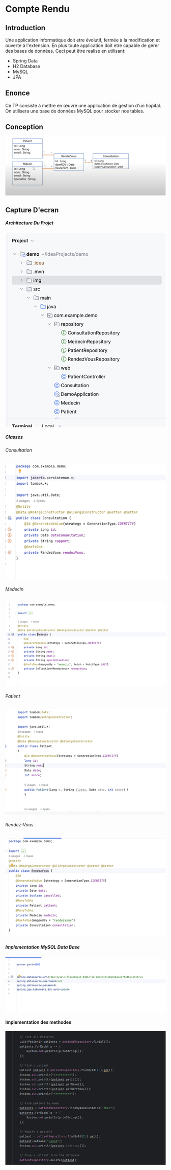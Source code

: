 # Compte Rendu

## Introduction

Une application informatique doit etre évolutif, fermée à la modification et ouverte á l'extension. En plus toute application doit etre capable de gérer des bases de données.
Ceci peut être realisé en utilisant:
- Spring Data
- H2 Database
- MySQL
- JPA

## Enonce

Ce TP consiste à mettre en œuvre une application de gestion d'un hopital. On utilisera une base de données MySQL pour stocker nos tables.

## Conception

![Conception.png](img%2FConception.png)

## Capture D'ecran

##### Architecture Du Projet

![architecture.png](img/architecture.png)

##### Classes
###### Consultation
![consultation.png](img%2Fconsultation.png)
###### Medecin
![medecin.png](img/medecin.png)
###### Patient
![patient.png](img/patient.png)
###### Rendez-Vous
![rendez-vous.png](img/rendez-vous.png)

##### Implementation MySQL Data Base

![mysql.png](img/mysql.png)


#### Implementation des methodes

![img.png](img/img.png)